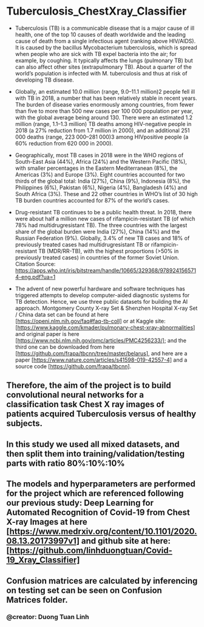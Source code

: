 # Tuberculosis_ChestXray_Classifier

* Tuberculosis (TB) is a communicable disease that is a major cause of ill health, one of the top 10 causes of death worldwide and the leading cause of death from a single infectious agent (ranking above HIV/AIDS). It is caused by the bacillus Mycobacterium tuberculosis, which is spread when people who are sick with TB expel bacteria into the air; for example, by coughing. It typically affects the lungs (pulmonary TB) but can also affect other sites (extrapulmonary TB). About a quarter of the world’s population is infected with M. tuberculosis and thus at risk of developing TB disease.
* Globally, an estimated 10.0 million (range, 9.0–11.1 million)2 people fell ill with TB in 2018, a number that has been relatively stable in recent years. The burden of disease varies enormously among countries, from fewer than five to more than 500 new cases per 100 000 population per year, with the global average being around 130. There were an estimated 1.2 million (range, 1.1–1.3 million) TB deaths among HIV-negative people in 2018 (a 27% reduction from 1.7 million in 2000), and an additional 251 000 deaths (range, 223 000–281 000)3 among HIVpositive people (a 60% reduction from 620 000 in 2000). 
* Geographically, most TB cases in 2018 were in the WHO regions of South-East Asia (44%), Africa (24%) and the Western Pacific (18%), with smaller percentages in the Eastern Mediterranean (8%), the Americas (3%) and Europe (3%). Eight countries accounted for two thirds of the global total: India (27%), China (9%), Indonesia (8%), the Philippines (6%), Pakistan (6%), Nigeria (4%), Bangladesh (4%) and South Africa (3%). These and 22 other countries in WHO’s list of 30 high TB burden countries accounted for 87% of the world’s cases.
* Drug-resistant TB continues to be a public health threat. In 2018, there were about half a million new cases of rifampicin-resistant TB (of which 78% had multidrugresistant TB). The three countries with the largest share of the global burden were India (27%), China (14%) and the Russian Federation (9%). Globally, 3.4% of new TB cases and 18% of previously treated cases had multidrugresistant TB or rifampicin-resistant TB (MDR/RR-TB), with the highest proportions (>50% in previously treated cases) in countries of the former Soviet Union. 
Citation Source: https://apps.who.int/iris/bitstream/handle/10665/329368/9789241565714-eng.pdf?ua=1

* The advent of new powerful hardware and software techniques has triggered attempts to develop computer-aided diagnostic systems for TB detection. Hence, we use three public datasets for building the AI approach. Montgomery County X-ray Set & Shenzhen Hospital X-ray Set / China data set can be found at here [https://openi.nlm.nih.gov/faq#faq-tb-coll] or at Kaggle site: [https://www.kaggle.com/kmader/pulmonary-chest-xray-abnormalities] and original paper is here [https://www.ncbi.nlm.nih.gov/pmc/articles/PMC4256233/]; and the third one can be downloaded from here [https://github.com/frapa/tbcnn/tree/master/belarus], and here are a paper [https://www.nature.com/articles/s41598-019-42557-4] and a source code [https://github.com/frapa/tbcnn].

## Therefore, the aim of the project is to build convolutional neural networks for a classification task Chest X ray images of patients acquired Tuberculosis versus of healthy subjects.

## In this study we used all mixed datasets, and then split them into training/validation/testing parts with ratio 80%:10%:10%

## The models and hyperparameters are performed for the project which are referenced following our previous study: Deep Learning for Automated Recognition of Covid-19 from Chest X-ray Images at here [https://www.medrxiv.org/content/10.1101/2020.08.13.20173997v1] and github site at here: [https://github.com/linhduongtuan/Covid-19_Xray_Classifier]

## Confusion matrices are calculated by inferencing on testing set can be seen on Confusion Matrices folder.

### @creator: Duong Tuan Linh
